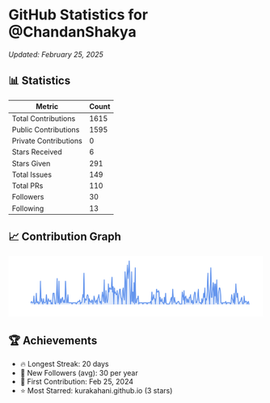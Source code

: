 # GitHub Statistics for @ChandanShakya
*Updated: February 25, 2025*

## 📊 Statistics
| Metric | Count |
|--------|--------|
| Total Contributions | 1615 |
| Public Contributions | 1595 |
| Private Contributions | 0 |
| Stars Received | 6 |
| Stars Given | 291 |
| Total Issues | 149 |
| Total PRs | 110 |
| Followers | 30 |
| Following | 13 |

## 📈 Contribution Graph

![Contribution Graph](./contribution_graph.png)

## 🏆 Achievements

- 🔥 Longest Streak: 20 days
- 👥 New Followers (avg): 30 per year
- 📅 First Contribution: Feb 25, 2024
- ⭐ Most Starred: kurakahani.github.io (3 stars)
